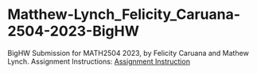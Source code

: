 # Matthew-Lynch_Felicity_Caruana-2504-2023-BigHW
BigHW Submission for MATH2504 2023, by Felicity Caruana and Mathew Lynch.
Assignment Instructions: [Assignment Instruction](https://courses.smp.uq.edu.au/MATH2504/2023/assessment_html/bighw.html)
